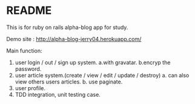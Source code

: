 # README

This is for ruby on rails alpha-blog app for study.

Demo site : http://alpha-blog-jerry04.herokuapp.com/


Main function:
1. user login / out / sign up system.
  a.with gravatar.
  b.encryp the password. 
2. user article system.(create / view / edit / update / destroy)
  a. can also view others users articles.
  b. use paginate.
3. user profile.
4. TDD integration, unit testing case.
